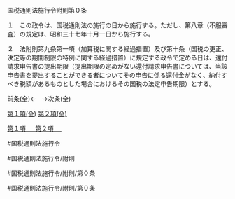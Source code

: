 国税通則法施行令附則第０条

１　この政令は、国税通則法の施行の日から施行する。ただし、第八章（不服審査）の規定は、昭和三十七年十月一日から施行する。

２　法附則第九条第一項（加算税に関する経過措置）及び第十条（国税の更正、決定等の期間制限の特例に関する経過措置）に規定する政令で定める日は、還付請求申告書の提出期限（提出期限の定めがない還付請求申告書については、当該申告書を提出することができる者についてその申告に係る還付金がなく、納付すべき税額があるものとした場合におけるその国税の法定申告期限）とする。

~~前条(全)←~~　~~→次条(全)~~

[第１項(全)](国税通則法施行＿令附則第０条第１項_.md)  [第２項(全)](国税通則法施行＿令附則第０条第２項_.md)  

[第１項 　 ](国税通則法施行＿令附則第０条第１項.md)  [第２項 　 ](国税通則法施行＿令附則第０条第２項.md)  

#国税通則法施行令

#国税通則法施行令/附則

#国税通則法施行令/附則/第０条

#国税通則法施行令/附則/第０条

